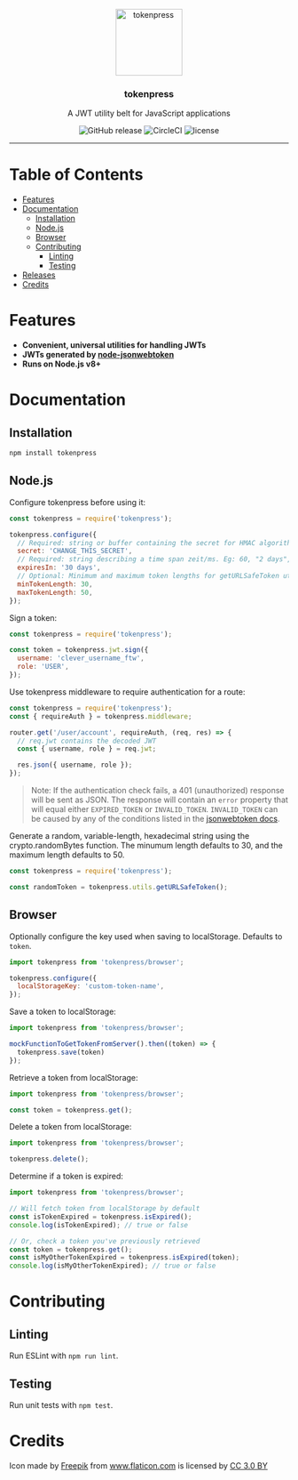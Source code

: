 <p align="center">
  <img alt="tokenpress" src="https://image.flaticon.com/icons/svg/929/929429.svg" width="120">
</p>

<h3 align="center">
  tokenpress
</h3>

<p align="center">
  A JWT utility belt for JavaScript applications
</p>

<p align="center">
  <img src="https://img.shields.io/github/release/justinsisley/tokenpress.svg?style=for-the-badge" alt="GitHub release" /> <img src="https://img.shields.io/circleci/project/github/justinsisley/tokenpress.svg?style=for-the-badge" alt="CircleCI" /> <img src="https://img.shields.io/github/license/justinsisley/tokenpress.svg?style=for-the-badge" alt="license" />
</p>

---

# Table of Contents

- [Features](#features)
- [Documentation](#documentation)
  - [Installation](#installation)
  - [Node.js](#nodejs)
  - [Browser](#browser)
  - [Contributing](#contributing)
    - [Linting](#linting)
    - [Testing](#testing)
- [Releases](https://github.com/justinsisley/tokenpress/blob/master/CHANGELOG.md)
- [Credits](#credits)

# Features

- __Convenient, universal utilities for handling JWTs__
- __JWTs generated by [node-jsonwebtoken](https://github.com/auth0/node-jsonwebtoken)__
- __Runs on Node.js v8+__

# Documentation

## Installation

```bash
npm install tokenpress
```

## Node.js

Configure tokenpress before using it:

```javascript
const tokenpress = require('tokenpress');

tokenpress.configure({
  // Required: string or buffer containing the secret for HMAC algorithms
  secret: 'CHANGE_THIS_SECRET',
  // Required: string describing a time span zeit/ms. Eg: 60, "2 days", "10h", "7d"
  expiresIn: '30 days',
  // Optional: Minimum and maximum token lengths for getURLSafeToken utility
  minTokenLength: 30,
  maxTokenLength: 50,
});
```

Sign a token:

```javascript
const tokenpress = require('tokenpress');

const token = tokenpress.jwt.sign({
  username: 'clever_username_ftw',
  role: 'USER',
});
```

Use tokenpress middleware to require authentication for a route:

```javascript
const tokenpress = require('tokenpress');
const { requireAuth } = tokenpress.middleware;

router.get('/user/account', requireAuth, (req, res) => {
  // req.jwt contains the decoded JWT
  const { username, role } = req.jwt;

  res.json({ username, role });
});
```

> Note: If the authentication check fails, a 401 (unauthorized) response will be sent as JSON. The response will contain an `error` property that will equal either `EXPIRED_TOKEN` or `INVALID_TOKEN`. `INVALID_TOKEN` can be caused by any of the conditions listed in the [jsonwebtoken docs](https://github.com/auth0/node-jsonwebtoken#jsonwebtokenerror).

Generate a random, variable-length, hexadecimal string using the crypto.randomBytes function. The minumum length defaults to 30, and the maximum length defaults to 50.

```javascript
const tokenpress = require('tokenpress');

const randomToken = tokenpress.utils.getURLSafeToken();
```

## Browser

Optionally configure the key used when saving to localStorage. Defaults to `token`.

```javascript
import tokenpress from 'tokenpress/browser';

tokenpress.configure({
  localStorageKey: 'custom-token-name',
});
```

Save a token to localStorage:

```javascript
import tokenpress from 'tokenpress/browser';

mockFunctionToGetTokenFromServer().then((token) => {
  tokenpress.save(token)
});
```

Retrieve a token from localStorage:

```javascript
import tokenpress from 'tokenpress/browser';

const token = tokenpress.get();
```

Delete a token from localStorage:

```javascript
import tokenpress from 'tokenpress/browser';

tokenpress.delete();
```

Determine if a token is expired:

```javascript
import tokenpress from 'tokenpress/browser';

// Will fetch token from localStorage by default
const isTokenExpired = tokenpress.isExpired();
console.log(isTokenExpired); // true or false

// Or, check a token you've previously retrieved
const token = tokenpress.get();
const isMyOtherTokenExpired = tokenpress.isExpired(token);
console.log(isMyOtherTokenExpired); // true or false
```

# Contributing

## Linting

Run ESLint with `npm run lint`.

## Testing

Run unit tests with `npm test`.

# Credits
<div>Icon made by <a href="http://www.freepik.com" title="Freepik">Freepik</a> from <a href="https://www.flaticon.com/" title="Flaticon">www.flaticon.com</a> is licensed by <a href="http://creativecommons.org/licenses/by/3.0/" title="Creative Commons BY 3.0" target="_blank">CC 3.0 BY</a></div>
